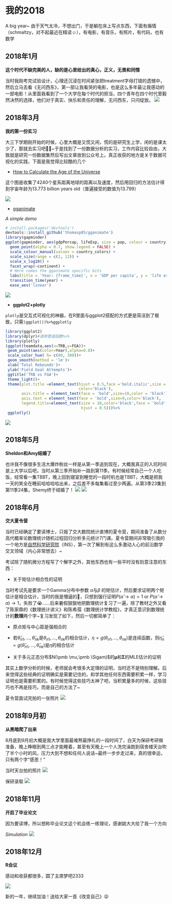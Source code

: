 # 我的2018
A big year~
由于天气太冷，不想出门，于是躺在床上写点东西，下面有煽情（schmaltzy，对不起最近在精读:relaxed:），有电影，有音乐，有照片，有代码，也有数学

## 2018年1月

**这个时代不缺完美的人，缺的是心里给出的真心，正义，无畏和同情**

当时我刚考完试验设计，心理还沉浸在时间紧张把treatment字母打错的遗憾中，然后立马去看《无问西东》，第一部让我看哭的电影，也是这么多年最让我感动的一部电影！从里面我看到了一个大学在每个时代的担当，四个青年在四个时代里毅然决然的选择，他们对于真实、快乐和责任的理解，无问西东，只问绽放。
![](http://n.sinaimg.cn/sinacn/w1366h768/20180117/31c8-fyqtwzu0690536.jpg)

## 2018年3月

**我的第一份实习**

大三下学期刚开始的时候，心里大概是又慌又闲，慌的是研究生上学，闲的是课太少了，那就去实习吧:ok_woman:~于是找到了一份数据分析的实习，工作内容比较自由，大致就是研究一份数据集然后写出文章放到公众号上。真正收获的地方是关于数据可视化的实践，下面是我觉得比较酷的几个

- [How to Calculate the Age of the Universe](https://github.com/zonination/galaxies)

这个图是收集了4240个星系距离地球的距离以及速度，然后用回归的方法估计得到宇宙年龄为13.773 billion years old（普遍接受的数值为13.799）

![](https://upload-images.jianshu.io/upload_images/12117152-3b9bdd76afc12a3e.png?imageMogr2/auto-orient/strip%7CimageView2/2/w/1240)

- [gganimate](https://github.com/thomasp85/gganimate)

*A simple demo*
```r
# install.packages('devtools')
devtools::install_github('thomasp85/gganimate')
library(gapminder)
ggplot(gapminder, aes(gdpPercap, lifeExp, size = pop, colour = country)) +
  geom_point(alpha = 0.7, show.legend = FALSE) +
  scale_colour_manual(values = country_colors) +
  scale_size(range = c(2, 12)) +
  scale_x_log10() +
  facet_wrap(~continent) +
  # Here comes the gganimate specific bits
  labs(title = 'Year: {frame_time}', x = 'GDP per capita', y = 'life expectancy') +
  transition_time(year) +
  ease_aes('linear')
 ```
 ![](https://github.com/thomasp85/gganimate/blob/master/man/figures/README-unnamed-chunk-4-1.gif?raw=true)
 
 - **ggplot2+plotly**
 
 `plotly`是交互式可视化的神器，在R里面与ggplot2搭配的方式更是简洁到了极致，只需`(ggplot())%>%ggplotly`
 
 ```r
library(ggplot2)
library(dplyr)#调用管道函数%>%
library(plotly)
 (ggplot(teamdata,aes(x=TRB,y=FGA))+
  geom_point(aes(color=Year),alpha=0.8)+
  scale_color_hue( h= c(80, 300))+
  geom_smooth(method = 'lm')+
  xlab('Total Rebounds')+
  ylab('Field Goal Attempts')+
  ggtitle('TRB vs FGA')+
  theme_light()+
  theme(plot.title =element_text(hjust = 0.5,face ='bold.italic',size = 12,
                                 color='black'),
        axis.title = element_text(face = 'bold',size=10,color = 'black'),
        axis.text = element_text(face = 'bold',size=9,color='black'),
        legend.title=element_text(size = 10,color='black',face = 'bold',
                                  hjust = 0.5)))%>%
  ggplotly()
 ```
 ![](https://github.com/ProbKevin/-2018/blob/master/plotly.png?raw=true)
 
 ## 2018年5月

 **Sheldon和Amy结婚了**
 
也许我不像很多生活大爆炸粉丝一样是从第一季追到现在，大概我真正的入坑时间是上大学以后吧，当时从第三季开始补一路到第11季。有时候经常自己一个人吃饭，经常看一集TBBT，晚上回到寝室到睡觉的一段时机也是TBBT，大概是把我一天的笑全在睡前哈哈哈哈出来，之后差不多每集看过至少两遍。从第3季23集到第11季24集，Shemy终于结婚了！
![](https://github.com/ProbKevin/-2018/blob/master/pictures/shemy.jpg?raw=true)
![](https://github.com/ProbKevin/-2018/blob/master/pictures/TBBT.jpg?raw=true)

 ## 2018年6月
 
 **交大夏令营**
 
当时已经确定了要读博士，只报了交大数院统计直博的夏令营，期间准备了从数分高代概率论数理统计随机过程回归分析多元统计7门课。夏令营期间非常吸引我的一个地方是[自然科学研究院](http://ins.sjtu.edu.cn/)（INS），第一次了解到有这么多激动人心的前沿数学交叉领域（内心非常想去）~

考试除了随机微分方程写了个解字之外，其他东西也有一些平时没有刻意注意的东西：
 
 - 关于矩估计相合性的证明
 
当时考试先是要求一个Gamma分布中参数 $\alpha$与$\beta$ 的矩估计，然后要求证明两个矩估计是相合估计，当时的我是懵逼的:full_moon_with_face:，只想到强行证明$P(\hat \alpha \to\alpha)=1$ or $P(\hat \alpha \to\alpha)\to 1$，失败了:sob:......后来暑假狠狠地把数理统计复习了一遍，除了教材之外又看了陈家鼎的《数理统计讲义》和陈希孺《数理统计学教程》，才真正意识到数理统计的**数理**两个字~复习发现了如下，然后一切都简单了：
* 原点矩与中心距是强相合的
 
* 若$\hat \theta_{n1},...,\hat \theta_{nk}$是$\theta_{n1},...,\theta_{nk}$的相合估计，$\eta=g(\theta_{n1},...,\theta_{nk})$是连续函数，则$\hat \eta_n=g(\hat \theta_{n1},...,\hat \theta_{nk})$是$\eta$的相合估计

- 关于多元正态分布$N(\pmb \mu,\pmb \Sigam)$的$\pmb \mu$和$\pmb \Sigma$的MLE估计的证明

其实上数学分析的时候，老师就会考很多大定理的证明，当时还不是特别理解。后来觉得这些经典的证明确实是需要记住的，和学其他任何东西需要积累一样，学习证明也是需要积累的。有时候觉得这些技巧太神了吧，当积累量多的时候，这些技巧也不再是技巧，而是自己的方法了~

夏令营面试完拍的一张照片
![](https://github.com/ProbKevin/-2018/blob/master/pictures/ainter.jpg?raw=true)
 
## 2018年9月初

**从黑暗爬了出来**

8月底到9月初大概是我大学里面最难熬最挣扎的一段时间了，白天为保研考研做准备，晚上睁眼到两三点才能睡着，甚至有天晚上一个人洗完澡跑到宿舍楼天台吹了半个小时的风，压力大到不想和任何人说话~最终一步步走过来，真的很幸运，只有两个字“感恩！”

当时天台拍的照片
![](https://github.com/ProbKevin/-2018/blob/master/pictures/wu.jpg?raw=true)

保研录取
![](https://github.com/ProbKevin/-2018/blob/master/pictures/confirm.jpg?raw=true)

## 2018年11月

**开启了毕业论文**

因为要读博，所以想称毕业论文这个机会练一练理论，感谢姚大大给了我一个方向

*Simulation*
![](https://github.com/ProbKevin/-2018/blob/master/pictures/thesis.png?raw=true)

## 2018年12月

**R会议**

感动和收获都很多，圆了主席梦吧2333

![](https://github.com/ProbKevin/-2018/blob/master/pictures/Rconf.jpg?raw=true)

新的一年，继续加油！送给大家一首《改变自己》:stuck_out_tongue_winking_eye:


 
